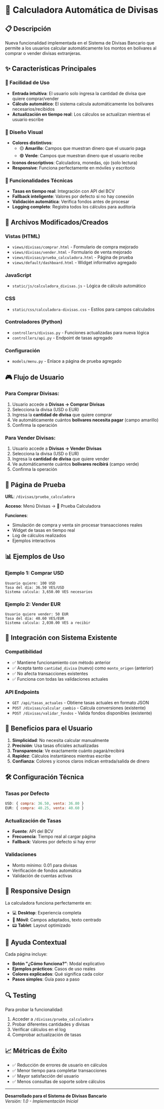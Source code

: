 # 🧮 Calculadora Automática de Divisas

## 📋 Descripción

Nueva funcionalidad implementada en el Sistema de Divisas Bancario que permite a los usuarios calcular automáticamente los montos en bolívares al comprar o vender divisas extranjeras.

## ✨ Características Principales

### 🎯 Facilidad de Uso
- **Entrada intuitiva**: El usuario solo ingresa la cantidad de divisa que quiere comprar/vender
- **Cálculo automático**: El sistema calcula automáticamente los bolívares necesarios/recibidos
- **Actualización en tiempo real**: Los cálculos se actualizan mientras el usuario escribe

### 🎨 Diseño Visual
- **Colores distintivos**:
  - 🟡 **Amarillo**: Campos que muestran dinero que el usuario paga
  - 🟢 **Verde**: Campos que muestran dinero que el usuario recibe
- **Iconos descriptivos**: Calculadora, monedas, ojo (solo lectura)
- **Responsive**: Funciona perfectamente en móviles y escritorio

### 🔧 Funcionalidades Técnicas
- **Tasas en tiempo real**: Integración con API del BCV
- **Fallback inteligente**: Valores por defecto si no hay conexión
- **Validación automática**: Verifica fondos antes de procesar
- **Logging completo**: Registra todos los cálculos para auditoría

## 📁 Archivos Modificados/Creados

### Vistas (HTML)
- `views/divisas/comprar.html` - Formulario de compra mejorado
- `views/divisas/vender.html` - Formulario de venta mejorado
- `views/divisas/prueba_calculadora.html` - Página de prueba
- `views/default/dashboard.html` - Widget informativo agregado

### JavaScript
- `static/js/calculadora_divisas.js` - Lógica de cálculo automático

### CSS
- `static/css/calculadora-divisas.css` - Estilos para campos calculados

### Controladores (Python)
- `controllers/divisas.py` - Funciones actualizadas para nueva lógica
- `controllers/api.py` - Endpoint de tasas agregado

### Configuración
- `models/menu.py` - Enlace a página de prueba agregado

## 🎮 Flujo de Usuario

### Para Comprar Divisas:
1. Usuario accede a **Divisas → Comprar Divisas**
2. Selecciona la divisa (USD o EUR)
3. Ingresa la **cantidad de divisa** que quiere comprar
4. Ve automáticamente cuántos **bolívares necesita pagar** (campo amarillo)
5. Confirma la operación

### Para Vender Divisas:
1. Usuario accede a **Divisas → Vender Divisas**
2. Selecciona la divisa (USD o EUR)
3. Ingresa la **cantidad de divisa** que quiere vender
4. Ve automáticamente cuántos **bolívares recibirá** (campo verde)
5. Confirma la operación

## 🧪 Página de Prueba

**URL**: `/divisas/prueba_calculadora`

**Acceso**: Menú Divisas → 🧪 Prueba Calculadora

**Funciones**:
- Simulación de compra y venta sin procesar transacciones reales
- Widget de tasas en tiempo real
- Log de cálculos realizados
- Ejemplos interactivos

## 📊 Ejemplos de Uso

### Ejemplo 1: Comprar USD
```
Usuario quiere: 100 USD
Tasa del día: 36.50 VES/USD
Sistema calcula: 3,650.00 VES necesarios
```

### Ejemplo 2: Vender EUR
```
Usuario quiere vender: 50 EUR
Tasa del día: 40.60 VES/EUR
Sistema calcula: 2,030.00 VES a recibir
```

## 🔗 Integración con Sistema Existente

### Compatibilidad
- ✅ Mantiene funcionamiento con método anterior
- ✅ Acepta tanto `cantidad_divisa` (nuevo) como `monto_origen` (anterior)
- ✅ No afecta transacciones existentes
- ✅ Funciona con todas las validaciones actuales

### API Endpoints
- `GET /api/tasas_actuales` - Obtiene tasas actuales en formato JSON
- `POST /divisas/calcular_cambio` - Calcula conversiones (existente)
- `POST /divisas/validar_fondos` - Valida fondos disponibles (existente)

## 🎯 Beneficios para el Usuario

1. **Simplicidad**: No necesita calcular manualmente
2. **Precisión**: Usa tasas oficiales actualizadas
3. **Transparencia**: Ve exactamente cuánto pagará/recibirá
4. **Rapidez**: Cálculos instantáneos mientras escribe
5. **Confianza**: Colores y iconos claros indican entrada/salida de dinero

## 🛠️ Configuración Técnica

### Tasas por Defecto
```javascript
USD: { compra: 36.50, venta: 36.80 }
EUR: { compra: 40.25, venta: 40.60 }
```

### Actualización de Tasas
- **Fuente**: API del BCV
- **Frecuencia**: Tiempo real al cargar página
- **Fallback**: Valores por defecto si hay error

### Validaciones
- Monto mínimo: 0.01 para divisas
- Verificación de fondos automática
- Validación de cuentas activas

## 📱 Responsive Design

La calculadora funciona perfectamente en:
- 💻 **Desktop**: Experiencia completa
- 📱 **Móvil**: Campos adaptados, texto centrado
- 📟 **Tablet**: Layout optimizado

## 🎨 Ayuda Contextual

Cada página incluye:
- **Botón "¿Cómo funciona?"**: Modal explicativo
- **Ejemplos prácticos**: Casos de uso reales
- **Colores explicados**: Qué significa cada color
- **Pasos simples**: Guía paso a paso

## 🔍 Testing

Para probar la funcionalidad:
1. Acceder a `/divisas/prueba_calculadora`
2. Probar diferentes cantidades y divisas
3. Verificar cálculos en el log
4. Comprobar actualización de tasas

## 📈 Métricas de Éxito

- ✅ Reducción de errores de usuario en cálculos
- ✅ Menor tiempo para completar transacciones
- ✅ Mayor satisfacción del usuario
- ✅ Menos consultas de soporte sobre cálculos

---

**Desarrollado para el Sistema de Divisas Bancario**  
*Versión: 1.0 - Implementación Inicial*